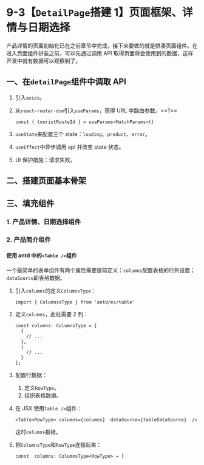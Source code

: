 # 9-3【`DetailPage`搭建 1】页面框架、详情与日期选择

产品详情的页面初始化已在之前章节中完成，接下来要做的就是拼凑页面组件。在进入页面组件拼装之前，可以先通过调用 API 取得页面将会使用到的数据，这样开发中就有数据可以观察到了。



## 一、在`detailPage`组件中调取 API

1. 引入`axios`。

2. 从`react-router-dom`引入`useParams`，获得 URL 中路由参数。==?==

    ```tsx
    const { touristRouteId } = useParams<MatchParams>() 
    ```

3. `useState`来配置三个 state：`loading`、`product`、`error`。

4. `useEffect`中异步调用 api 并改变 state 状态。

5. UI 保护措施：请求失败。



## 二、搭建页面基本骨架



## 三、填充组件

### 1. 产品详情、日期选择组件



### 2. 产品简介组件

#### 使用 antd 中的`<Table />`组件

一个最简单的表单组件有两个属性需要提前定义：`columns`配置表格的行列设置；`dataSource`即表格数据。

1. 引入`columns`的定义`ColumnsType`：

    ```tsx
    import { ColumnssType } from 'antd/es/table'
    ```

2. 定义`columns`，此处需要 2 列：

    ```tsx
    const columns: ColumnsType = [
      {
        // ...
      },
      {
        // ...
      }
    ];
    ```

3. 配置行数据：

    1. 定义`RowType`。
    2. 组织表格数据。

4. 在 JSX 使用`Table />`组件：

    ```tsx
    <Table<RowType> columns={columns}  dataSource={tableDataSource}  />
    ```

    这时`columns`报错。

5. 把`ColumnsType`和`RowType`连接起来：

    ```tsx
    const  columns: ColumnsType<RowType> = [
    ```

    
